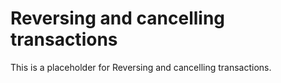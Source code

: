 # Reversing and cancelling transactions

This is a placeholder for Reversing and cancelling transactions.
